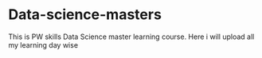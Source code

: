 # Data-science-masters
This is PW skills Data Science master learning course. Here i will upload all my learning day wise
